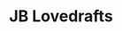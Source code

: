 ---
title: JB Lovedrafts
lng: -76.9821727
lat: 40.2381881
color: '#31225D'
type: Pub
address: 165 Gateway Dr, Mechanicsburg, PA 17050
tags: 
  - bbq
  - craft beers
  - pub food
---